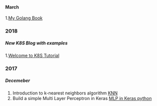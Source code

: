 #### March
1.[My Golang Book](./page/go/index)

### [](#header-2) 2018

##### New K8S Blog with examples
1.[Welcome to K8S Tutorial](./page/k8s/index)


### [](#header-2) 2017

##### Decemeber

1.  Introduction to k-nearest neighbors algorithm [KNN](./page/knn)
2.  Build a simple Multi Layer Perceptron in Keras [MLP in Keras python](./page/mlp_keras)
